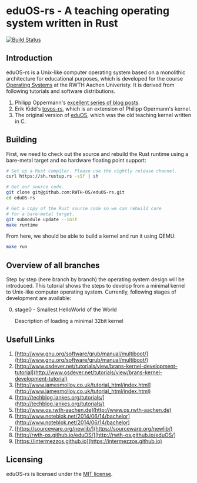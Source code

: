 # eduOS-rs - A teaching operating system written in Rust

[![Build Status](https://travis-ci.org/RWTH-OS/eduOS-rs.svg?branch=master)](https://travis-ci.org/RWTH-OS/eduOS-rs)

## Introduction

eduOS-rs is a Unix-like computer operating system based on a monolithic architecture for educational purposes, which is developed for the course [Operating Systems][acsos] at the RWTH Aachen Univeristy.
It is derived from following tutorials and software distributions.

1. Philipp Oppermann's [excellent series of blog posts][opp].
2. Erik Kidd's [toyos-rs][kidd], which is an extension of Philipp Opermann's kernel.
3. The original version of [eduOS][stlankes], which was the old teaching kernel written in C.

[opp]: http://blog.phil-opp.com/
[kidd]: http://www.randomhacks.net/bare-metal-rust/
[stlankes]: http://rwth-os.github.io/eduOS/
[rust-barebones-kernel]: https://github.com/thepowersgang/rust-barebones-kernel
[acsos]: http://www.os.rwth-aachen.de/

## Building

First, we need to check out the source and rebuild the Rust runtime using a
bare-metal target and no hardware floating point support:

```sh
# Set up a Rust compiler. Please use the nightly release channel.
curl https://sh.rustup.rs -sSf | sh

# Get our source code.
git clone git@github.com:RWTH-OS/eduOS-rs.git
cd eduOS-rs

# Get a copy of the Rust source code so we can rebuild core
# for a bare-metal target.
git submodule update --init
make runtime
```

From here, we should be able to build a kernel and run it using QEMU:

```sh
make run
```

## Overview of all branches

Step by step (here branch by branch) the operating system design will be introduced.
This tutorial shows the steps to develop from a minimal kernel to Unix-like computer operating system.
Currently, following stages of development are available:

0. stage0 - Smallest HelloWorld of the World

   Description of loading a minimal 32bit kernel

## Usefull Links

1. [http://www.gnu.org/software/grub/manual/multiboot/](http://www.gnu.org/software/grub/manual/multiboot/)
2. [http://www.osdever.net/tutorials/view/brans-kernel-development-tutorial](http://www.osdever.net/tutorials/view/brans-kernel-development-tutorial)
3. [http://www.jamesmolloy.co.uk/tutorial_html/index.html](http://www.jamesmolloy.co.uk/tutorial_html/index.html)
4. [http://techblog.lankes.org/tutorials/](http://techblog.lankes.org/tutorials/)
5. [http://www.os.rwth-aachen.de](http://www.os.rwth-aachen.de)
6. [http://www.noteblok.net/2014/06/14/bachelor](http://www.noteblok.net/2014/06/14/bachelor)
7. [https://sourceware.org/newlib/](https://sourceware.org/newlib/)
8. [http://rwth-os.github.io/eduOS/][http://rwth-os.github.io/eduOS/]
9. [https://intermezzos.github.io](https://intermezzos.github.io)

## Licensing

eduOS-rs is licensed under the [MIT license][LICENSE-MIT].

[LICENSE-MIT]: http://opensource.org/licenses/MIT
